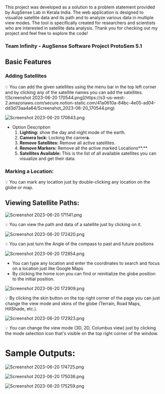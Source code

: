  This project was developed as a solution to a problem statement provided by AugSense Lab in Kerala India. The web application is designed to visualize satellite data and its path and to analyze various data in multiple view modes. The tool is specifically created for researchers and scientists who are interested in satellite data analysis. Thank you for checking out my project and feel free to explore the code!

### Team Infinity - AugSense Software Project ProtoSem 5.1

## Basic Features
### Adding Satellites

<aside>
💡 You can add the given satellites using the menu bar in the top left corner and by clicking any of the satellite names you can add the satellites.

</aside>
![Screenshot 2023-06-20 170544.png](https://s3-us-west-2.amazonaws.com/secure.notion-static.com/41a0610a-84bc-4e05-ad04-dd3d73aa4a64/Screenshot_2023-06-20_170544.png)

![Screenshot 2023-06-20 170643.png](https://s3-us-west-2.amazonaws.com/secure.notion-static.com/bb0dab66-05c0-48cc-b9f2-ac3103d98350/Screenshot_2023-06-20_170643.png)

- Option Description
    1. **Lighting:** show the day and night mode of the earth.
    2. **Camera lock:** Locking the camer**a.**
    3. **Remove Satellites:** Remove all active satellites.
    4. ****Remove Markers:**** Remove all the active marked Locations**.**
    5. **Satellites Available:** This is the list of all available satellites you can visualize and get their data. 

### Marking a Location:

<aside>
💡 You can mark any location just by double-clicking any location on the globe or map.

</aside>

## Viewing Satellite Paths:

![Screenshot 2023-06-20 171141.png](https://s3-us-west-2.amazonaws.com/secure.notion-static.com/6d56d377-6d62-4f90-ba2b-f629ef92c1e2/Screenshot_2023-06-20_171141.png)

<aside>
💡 You can view the path and data of a satellite just by clicking on it.

</aside>

![Screenshot 2023-06-20 172420.png](https://s3-us-west-2.amazonaws.com/secure.notion-static.com/ebf21e5a-a79d-42f7-8bc9-28a144523732/Screenshot_2023-06-20_172420.png)

<aside>
💡 You can just turn the Angle of the compass to past and future positions

</aside>

![Screenshot 2023-06-20 172854.png](https://s3-us-west-2.amazonaws.com/secure.notion-static.com/078179ad-abb5-4f72-9ecc-32887688bbe9/Screenshot_2023-06-20_172854.png)

- You can type any location and enter the coordinates to search and focus on a location just like Google Maps
- By clicking the home icon you can find or reinitialize the globe position to the initial position.

![Screenshot 2023-06-20 172909.png](https://s3-us-west-2.amazonaws.com/secure.notion-static.com/4bcbf5af-deec-4fa4-83e1-124ef4b7f341/Screenshot_2023-06-20_172909.png)

<aside>
💡 By clicking the skin button on the top right corner of the page you can just change the view mode and skins of the globe (Terrain, Road Maps, HillShade, etc.).

</aside>

![Screenshot 2023-06-20 172923.png](https://s3-us-west-2.amazonaws.com/secure.notion-static.com/6d143c11-3a84-4ca5-9800-3974af15dff2/Screenshot_2023-06-20_172923.png)

<aside>
💡 You can change the view mode (3D, 2D, Columbus view) just by clicking the mode selection icon that's visible on the top right corner of the window.

</aside>

# Sample Outputs:

![Screenshot 2023-06-20 174725.png](https://s3-us-west-2.amazonaws.com/secure.notion-static.com/3e7d3350-7091-4b97-9c46-0f0a9e31b773/Screenshot_2023-06-20_174725.png)

![Screenshot 2023-06-20 175036.png](https://s3-us-west-2.amazonaws.com/secure.notion-static.com/74ebe957-5f7b-4cf5-91bf-a6a0c540d8e3/Screenshot_2023-06-20_175036.png)

![Screenshot 2023-06-20 175259.png](https://s3-us-west-2.amazonaws.com/secure.notion-static.com/3ebd7b16-6010-4c11-bc63-e819d7346483/Screenshot_2023-06-20_175259.png)
